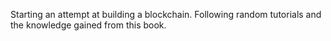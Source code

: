Starting an attempt at building a blockchain. Following random tutorials and the knowledge gained from this book. 
